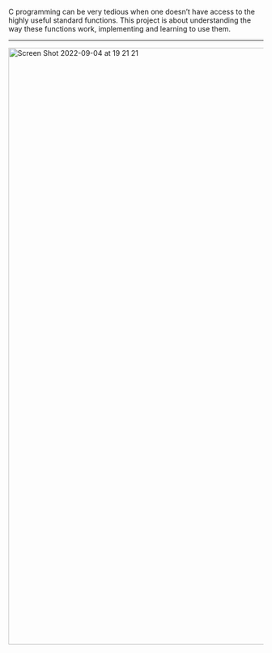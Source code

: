 C programming can be very tedious when one doesn’t have access to the highly useful
standard functions. This project is about understanding the way these functions work,
implementing and learning to use them. 

---

<img width="1180" alt="Screen Shot 2022-09-04 at 19 21 21" src="https://user-images.githubusercontent.com/89987795/188323299-6e5b2675-71ab-4a99-904a-981281a9bc9f.png">
